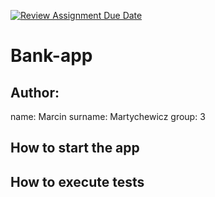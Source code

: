 [![Review Assignment Due Date](https://classroom.github.com/assets/deadline-readme-button-22041afd0340ce965d47ae6ef1cefeee28c7c493a6346c4f15d667ab976d596c.svg)](https://classroom.github.com/a/IwJY4g24)
# Bank-app

## Author:
name:
Marcin
surname:
Martychewicz
group:
3
## How to start the app


## How to execute tests